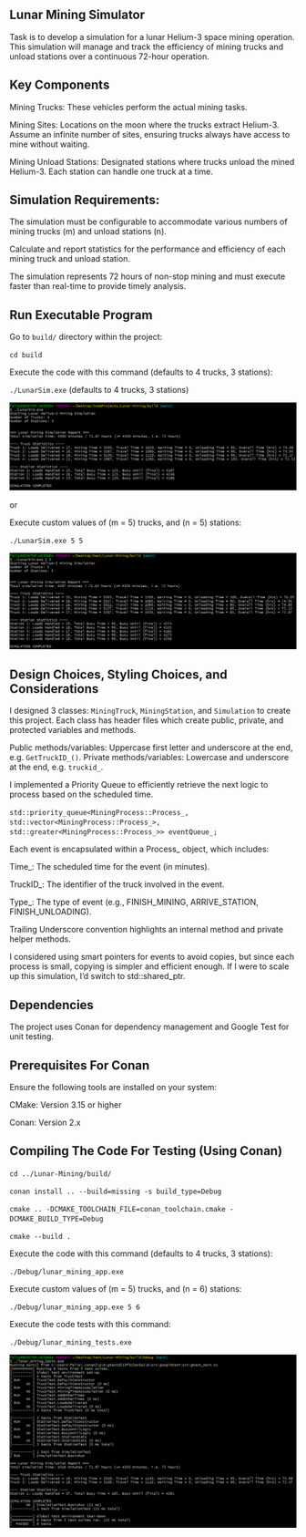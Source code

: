## Lunar Mining Simulator

Task is to develop a simulation for a lunar Helium-3 space mining operation. This
simulation will manage and track the efficiency of mining trucks and unload stations over a
continuous 72-hour operation.

## Key Components

Mining Trucks: These vehicles perform the actual mining tasks.

Mining Sites: Locations on the moon where the trucks extract Helium-3. Assume an infinite
number of sites, ensuring trucks always have access to mine without waiting.

Mining Unload Stations: Designated stations where trucks unload the mined Helium-3. Each
station can handle one truck at a time.


## Simulation Requirements:

The simulation must be configurable to accommodate various numbers of mining trucks (m)
and unload stations (n).

Calculate and report statistics for the performance and efficiency of each mining truck and
unload station.

The simulation represents 72 hours of non-stop mining and must execute faster than
real-time to provide timely analysis.

## Run Executable Program

Go to `build/` directory within the project: 

`cd build`

Execute the code with this command (defaults to 4 trucks, 3 stations):

`./LunarSim.exe` (defaults to 4 trucks, 3 stations)

![alt text](images/LunarSimulationExe.png)

or

Execute custom values of (m = 5) trucks, and (n = 5) stations:

`./LunarSim.exe 5 5` 

![alt text](images/LunarSimCustom.png)


## Design Choices, Styling Choices, and Considerations

I designed 3 classes: `MiningTruck`, `MiningStation`, and `Simulation` to create this project. Each class has header files which create public, private, and protected variables and methods. 

Public methods/variables: Uppercase first letter and underscore at the end, e.g. `GetTruckID_()`.
Private methods/variables: Lowercase and underscore at the end, e.g. `truckid_`.

I implemented a Priority Queue to efficiently retrieve the next logic to process based on the scheduled time.

`std::priority_queue<MiningProcess::Process_, std::vector<MiningProcess::Process_>, std::greater<MiningProcess::Process_>> eventQueue_;`

Each event is encapsulated within a Process_ object, which includes:

Time_: The scheduled time for the event (in minutes).

TruckID_: The identifier of the truck involved in the event.

Type_: The type of event (e.g., FINISH_MINING, ARRIVE_STATION, FINISH_UNLOADING).

Trailing Underscore convention highlights an internal method and private helper methods. 

I considered using smart pointers for events to avoid copies, but since each process is small, copying is simpler and efficient enough. If I were to scale up this simulation, I’d switch to std::shared_ptr<Process>.

## Dependencies

The project uses Conan for dependency management and Google Test for unit testing.

## Prerequisites For Conan

Ensure the following tools are installed on your system:

CMake: Version 3.15 or higher

Conan: Version 2.x


## Compiling The Code For Testing (Using Conan)

`cd ../Lunar-Mining/build/`

`conan install .. --build=missing -s build_type=Debug`

`cmake .. -DCMAKE_TOOLCHAIN_FILE=conan_toolchain.cmake -DCMAKE_BUILD_TYPE=Debug`

`cmake --build .`

Execute the code with this command (defaults to 4 trucks, 3 stations):

`./Debug/lunar_mining_app.exe` 

Execute custom values of (m = 5) trucks, and (n = 6) stations:

`./Debug/lunar_mining_app.exe 5 6` 

Execute the code tests with this command:

`./Debug/lunar_mining_tests.exe` 

![alt text](images/SimulationTests.png)